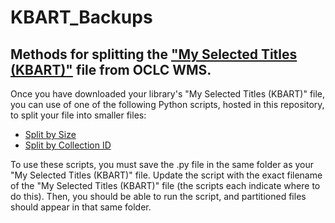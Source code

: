 # KBART_Backups
## Methods for splitting the ["My Selected Titles (KBART)"](https://help.oclc.org/Metadata_Services/WorldShare_Collection_Manager/Knowledge_base_collections/Use_collection_data_with_other_services/Download_knowledge_base_data_for_a_third-party#My_Selected_Titles_(KBART)) file from OCLC WMS.

Once you have downloaded your library's "My Selected Titles (KBART)" file, you can use of one of the following Python scripts, hosted in this repository, to split your file into smaller files:  
* [Split by Size](https://github.com/cpeco/KBART_Backups/blob/79465c4d4c39b733c9078a62da7199e686c9e4f2/KBART_Backup_Recovery_SplitBySize.py)
* [Split by Collection ID](https://github.com/cpeco/KBART_Backups/blob/79465c4d4c39b733c9078a62da7199e686c9e4f2/KBART_Backup_Recovery_SplitByCollection.py) 

To use these scripts, you must save the .py file in the same folder as your "My Selected Titles (KBART)" file. Update the script with the exact filename of the "My Selected Titles (KBART)" file (the scripts each indicate where to do this). Then, you should be able to run the script, and partitioned files should appear in that same folder. 
